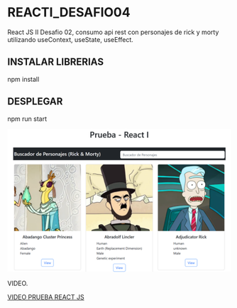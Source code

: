 # REACTI_DESAFIO04

React JS II Desafio 02, consumo api rest con personajes de rick y morty utilizando useContext, useState, useEffect.

## INSTALAR LIBRERIAS
npm install

## DESPLEGAR
npm run start

![rick-y-morti](buscado-rick-y-morti.PNG)

VIDEO.

[VIDEO PRUEBA REACT JS](https://youtu.be/AsrOkTGs6QY)